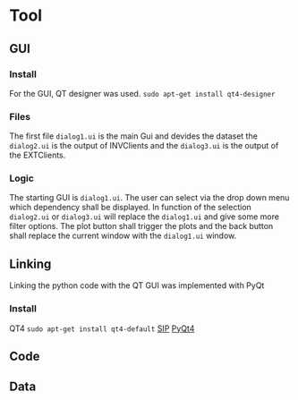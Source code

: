 # Tool
## GUI
### Install
For the GUI, QT designer was used.
`sudo apt-get install qt4-designer`

### Files
The first file `dialog1.ui` is the main Gui and devides the dataset
the `dialog2.ui` is the output of INVClients and the `dialog3.ui` is the output of the EXTClients.

### Logic
The starting GUI is `dialog1.ui`. The user can select via the drop down menu which dependency shall be displayed. In function of the selection `dialog2.ui` or `dialog3.ui` will replace the `dialog1.ui` and give some more filter options. The plot button shall trigger the plots and the back button shall replace the current window with the `dialog1.ui` window.

## Linking
Linking the python code with the QT GUI was implemented with PyQt
### Install
QT4 `sudo apt-get install qt4-default`
[SIP](http://pyqt.sourceforge.net/Docs/sip4/installation.html)
[PyQt4](http://pyqt.sourceforge.net/Docs/PyQt4/installation.html)
## Code
## Data